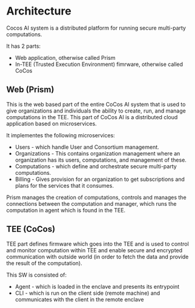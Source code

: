 # Architecture

Cocos AI system is a distributed platform for running secure multi-party computations.

It has 2 parts:

- Web application, otherwise called Prism
- In-TEE (Trusted Execution Environment) fimrware, otherwise called CoCos

## Web (Prism)

This is the web based part of the entire CoCos AI system that is used to give organizations and individuals the ability to create, run, and manage computations in the TEE. This part of CoCos AI is a distributed cloud application based on microservices.

It implementes the following microservices:

- Users - which handle User and Consortium management.
- Organizations - This contains organization management where an organization has its users, computations, and management of these.
- Computations - which define and orchestrate secure multi-party computations.
- Billing - Gives provision for an organization to get subscriptions and plans for the services that it consumes.

Prism manages the creation of computations, controls and manages the connections between the computation and manager, which runs the computation in agent which is found in the TEE. 

## TEE (CoCos)

TEE part defines firmware which goes into the TEE and is used to control and monitor computation within TEE and enable secure and encrypted communication with outside world (in order to fetch the data and provide the result of the computation). 

This SW is consisted of:

- Agent - which is loaded in the enclave and presents its entrypoint
- CLI - which is run on the client side (remote machine) and communicates with the client in the remote enclave
